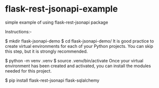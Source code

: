 # flask-rest-jsonapi-example
simple example of using flask-rest-jsonapi package

Instructions:-

$ mkdir flask-jsonapi-demo
$ cd flask-jsonapi-demo/
It is good practice to create virtual environments for each of your Python projects. You can skip this step, but it is strongly recommended.

$ python -m venv .venv
$ source .venv/bin/activate
Once your virtual environment has been created and activated, you can install the modules needed for this project.

$ pip install flask-rest-jsonapi flask-sqlalchemy
